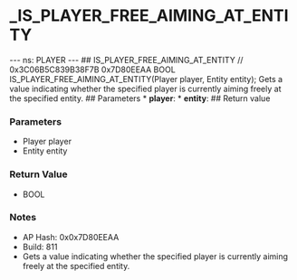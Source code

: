 # _IS_PLAYER_FREE_AIMING_AT_ENTITY

--- ns: PLAYER --- ## IS_PLAYER_FREE_AIMING_AT_ENTITY  // 0x3C06B5C839B38F7B 0x7D80EEAA BOOL IS_PLAYER_FREE_AIMING_AT_ENTITY(Player player, Entity entity);  Gets a value indicating whether the specified player is currently aiming freely at the specified entity.  ## Parameters * **player**: * **entity**:  ## Return value

### Parameters
* Player player
* Entity entity

### Return Value
* BOOL

### Notes
* AP Hash: 0x0x7D80EEAA
* Build: 811
* Gets a value indicating whether the specified player is currently aiming freely at the specified entity.

